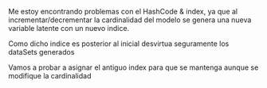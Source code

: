 Me estoy encontrando problemas con el HashCode & index, ya que al incrementar/decrementar la cardinalidad del modelo
se genera una nueva variable latente con un nuevo indice.

Como dicho indice es posterior al inicial desvirtua seguramente los dataSets generados

Vamos a probar a asignar el antiguo index para que se mantenga aunque se modifique la cardinalidad
